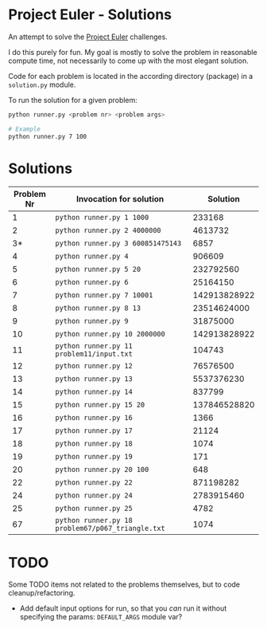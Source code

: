 # Project Euler - Solutions
An attempt to solve the [Project Euler](http://projecteuler.net/) challenges. 

I do this purely for fun. My goal is mostly to solve the problem in reasonable compute time, not necessarily to come up
with the most elegant solution.

Code for each problem is located in the according directory (package) in a `solution.py` module.

To run the solution for a given problem:

```sh
python runner.py <problem nr> <problem args>

# Example
python runner.py 7 100
```

# Solutions
Problem Nr | Invocation for solution                                  | Solution
-----------|----------------------------------------------------------|-----------
1          | `python runner.py 1 1000`                                | 233168
2          | `python runner.py 2 4000000`                             | 4613732
3*         | `python runner.py 3 600851475143`                        | 6857
4          | `python runner.py 4`                                     | 906609
5          | `python runner.py 5 20`                                  | 232792560
6          | `python runner.py 6`                                     | 25164150 
7          | `python runner.py 7 10001`                               | 142913828922
8          | `python runner.py 8 13`                                  | 23514624000
9          | `python runner.py 9`                                     | 31875000
10         | `python runner.py 10 2000000`                            | 142913828922
11         | `python runner.py 11 problem11/input.txt`                | 104743
12         | `python runner.py 12`                                    | 76576500
13         | `python runner.py 13`                                    | 5537376230
14         | `python runner.py 14`                                    | 837799
15         | `python runner.py 15 20`                                 | 137846528820
16         | `python runner.py 16`                                    | 1366
17         | `python runner.py 17`                                    | 21124
18         | `python runner.py 18`                                    | 1074
19         | `python runner.py 19`                                    | 171
20         | `python runner.py 20 100`                                | 648
22         | `python runner.py 22`                                    | 871198282
24         | `python runner.py 24`                                    | 2783915460
25         | `python runner.py 25`                                    | 4782
67         | `python runner.py 18 problem67/p067_triangle.txt`        | 1074

# TODO
Some TODO items not related to the problems themselves, but to code cleanup/refactoring.

- Add default input options for run, so that you *can* run it without specifying the params: `DEFAULT_ARGS` module var?
